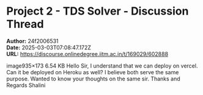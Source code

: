 # Project 2 - TDS Solver - Discussion Thread

**Author:** 24f2006531  
**Date:** 2025-03-03T07:08:47.172Z  
**URL:** https://discourse.onlinedegree.iitm.ac.in/t/169029/602888

image935×173 6.54 KB
Hello Sir,
I understand that we can deploy on vercel. Can it be deployed on Heroku as well? I believe both serve the same purpose. Wanted to know your thoughts on the same sir.
Thanks and Regards
Shalini
